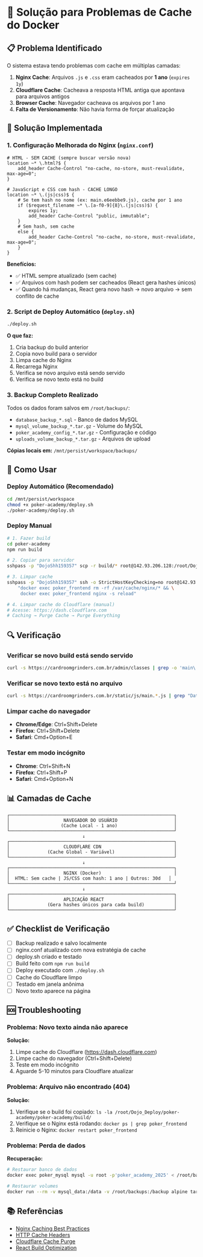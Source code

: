 # 🔧 Solução para Problemas de Cache do Docker

## 📋 Problema Identificado

O sistema estava tendo problemas com cache em múltiplas camadas:

1. **Nginx Cache**: Arquivos `.js` e `.css` eram cacheados por **1 ano** (`expires 1y`)
2. **Cloudflare Cache**: Cacheava a resposta HTML antiga que apontava para arquivos antigos
3. **Browser Cache**: Navegador cacheava os arquivos por 1 ano
4. **Falta de Versionamento**: Não havia forma de forçar atualização

## 🎯 Solução Implementada

### 1. Configuração Melhorada do Nginx (`nginx.conf`)

```nginx
# HTML - SEM CACHE (sempre buscar versão nova)
location ~* \.html?$ {
    add_header Cache-Control "no-cache, no-store, must-revalidate, max-age=0";
}

# JavaScript e CSS com hash - CACHE LONGO
location ~* \.(js|css)$ {
    # Se tem hash no nome (ex: main.e6eebbe9.js), cache por 1 ano
    if ($request_filename ~* \.[a-f0-9]{8}\.(js|css)$) {
        expires 1y;
        add_header Cache-Control "public, immutable";
    }
    # Sem hash, sem cache
    else {
        add_header Cache-Control "no-cache, no-store, must-revalidate, max-age=0";
    }
}
```

**Benefícios:**
- ✅ HTML sempre atualizado (sem cache)
- ✅ Arquivos com hash podem ser cacheados (React gera hashes únicos)
- ✅ Quando há mudanças, React gera novo hash → novo arquivo → sem conflito de cache

### 2. Script de Deploy Automático (`deploy.sh`)

```bash
./deploy.sh
```

**O que faz:**
1. Cria backup do build anterior
2. Copia novo build para o servidor
3. Limpa cache do Nginx
4. Recarrega Nginx
5. Verifica se novo arquivo está sendo servido
6. Verifica se novo texto está no build

### 3. Backup Completo Realizado

Todos os dados foram salvos em `/root/backups/`:

- `database_backup_*.sql` - Banco de dados MySQL
- `mysql_volume_backup_*.tar.gz` - Volume do MySQL
- `poker_academy_config_*.tar.gz` - Configuração e código
- `uploads_volume_backup_*.tar.gz` - Arquivos de upload

**Cópias locais em:** `/mnt/persist/workspace/backups/`

## 🚀 Como Usar

### Deploy Automático (Recomendado)

```bash
cd /mnt/persist/workspace
chmod +x poker-academy/deploy.sh
./poker-academy/deploy.sh
```

### Deploy Manual

```bash
# 1. Fazer build
cd poker-academy
npm run build

# 2. Copiar para servidor
sshpass -p "DojoShh159357" scp -r build/* root@142.93.206.128:/root/Dojo_Deploy/poker-academy/poker-academy/build/

# 3. Limpar cache
sshpass -p "DojoShh159357" ssh -o StrictHostKeyChecking=no root@142.93.206.128 \
    "docker exec poker_frontend rm -rf /var/cache/nginx/* && \
     docker exec poker_frontend nginx -s reload"

# 4. Limpar cache do Cloudflare (manual)
# Acesse: https://dash.cloudflare.com
# Caching → Purge Cache → Purge Everything
```

## 🔍 Verificação

### Verificar se novo build está sendo servido

```bash
curl -s https://cardroomgrinders.com.br/admin/classes | grep -o 'main\.[a-z0-9]*\.js'
```

### Verificar se novo texto está no arquivo

```bash
curl -s https://cardroomgrinders.com.br/static/js/main.*.js | grep "Data - Instrutor - Categoria"
```

### Limpar cache do navegador

- **Chrome/Edge**: Ctrl+Shift+Delete
- **Firefox**: Ctrl+Shift+Delete
- **Safari**: Cmd+Option+E

### Testar em modo incógnito

- **Chrome**: Ctrl+Shift+N
- **Firefox**: Ctrl+Shift+P
- **Safari**: Cmd+Option+N

## 📊 Camadas de Cache

```
┌─────────────────────────────────────────────────────────────┐
│                    NAVEGADOR DO USUÁRIO                     │
│                   (Cache Local - 1 ano)                     │
└─────────────────────────────────────────────────────────────┘
                            ↓
┌─────────────────────────────────────────────────────────────┐
│                    CLOUDFLARE CDN                           │
│              (Cache Global - Variável)                      │
└─────────────────────────────────────────────────────────────┘
                            ↓
┌─────────────────────────────────────────────────────────────┐
│                    NGINX (Docker)                           │
│  HTML: Sem cache | JS/CSS com hash: 1 ano | Outros: 30d   │
└─────────────────────────────────────────────────────────────┘
                            ↓
┌─────────────────────────────────────────────────────────────┐
│                    APLICAÇÃO REACT                          │
│              (Gera hashes únicos para cada build)           │
└─────────────────────────────────────────────────────────────┘
```

## ✅ Checklist de Verificação

- [ ] Backup realizado e salvo localmente
- [ ] nginx.conf atualizado com nova estratégia de cache
- [ ] deploy.sh criado e testado
- [ ] Build feito com `npm run build`
- [ ] Deploy executado com `./deploy.sh`
- [ ] Cache do Cloudflare limpo
- [ ] Testado em janela anônima
- [ ] Novo texto aparece na página

## 🆘 Troubleshooting

### Problema: Novo texto ainda não aparece

**Solução:**
1. Limpe cache do Cloudflare (https://dash.cloudflare.com)
2. Limpe cache do navegador (Ctrl+Shift+Delete)
3. Teste em modo incógnito
4. Aguarde 5-10 minutos para Cloudflare atualizar

### Problema: Arquivo não encontrado (404)

**Solução:**
1. Verifique se o build foi copiado: `ls -la /root/Dojo_Deploy/poker-academy/poker-academy/build/`
2. Verifique se o Nginx está rodando: `docker ps | grep poker_frontend`
3. Reinicie o Nginx: `docker restart poker_frontend`

### Problema: Perda de dados

**Recuperação:**
```bash
# Restaurar banco de dados
docker exec poker_mysql mysql -u root -p'poker_academy_2025' < /root/backups/database_backup_*.sql

# Restaurar volumes
docker run --rm -v mysql_data:/data -v /root/backups:/backup alpine tar xzf /backup/mysql_volume_backup_*.tar.gz -C /data
```

## 📚 Referências

- [Nginx Caching Best Practices](https://nginx.org/en/docs/http/ngx_http_proxy_module.html#proxy_cache)
- [HTTP Cache Headers](https://developer.mozilla.org/en-US/docs/Web/HTTP/Headers/Cache-Control)
- [Cloudflare Cache Purge](https://developers.cloudflare.com/cache/how-to/purge-cache/)
- [React Build Optimization](https://create-react-app.dev/docs/production-build/)

